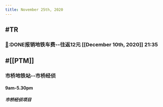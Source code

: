 ```yaml
---
title: November 25th, 2020
---
```


## #TR
### [💸]([[Bill]]):DONE报销地铁车费--往返12元 [[December 10th, 2020]] 21:35

## #[[PTM]]
### 市桥地铁站--市桥经侦
#### 9am-5.30pm
##### 市桥经侦项目

